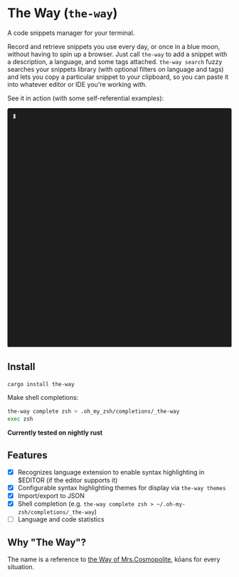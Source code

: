 # The Way (`the-way`)
A code snippets manager for your terminal.

Record and retrieve snippets you use every day, or once in a blue moon,
without having to spin up a browser. Just call `the-way` to add a snippet with a 
description, a language, and some tags attached. `the-way search` fuzzy 
searches your snippets library (with optional filters on language and tags) and 
lets you copy a particular snippet to your clipboard, so you can paste 
it into whatever editor or IDE you're working with.

See it in action (with some self-referential examples):

![demo](demo.gif)


## Install
```bash
cargo install the-way
```
Make shell completions:
```bash
the-way complete zsh > .oh_my_zsh/completions/_the-way
exec zsh
```

**Currently tested on nightly rust**

## Features
- [X] Recognizes language extension to enable syntax highlighting in $EDITOR (if the editor supports it)
- [X] Configurable syntax highlighting themes for display via `the-way themes`
- [X] Import/export to JSON
- [X] Shell completion (e.g. `the-way complete zsh > ~/.oh-my-zsh/completions/_the-way`)
- [ ] Language and code statistics

## Why "The Way"?
The name is a reference to [the Way of Mrs.Cosmopolite](https://wiki.lspace.org/mediawiki/The_Way_of_Mrs._Cosmopilite), kōans for every situation.
